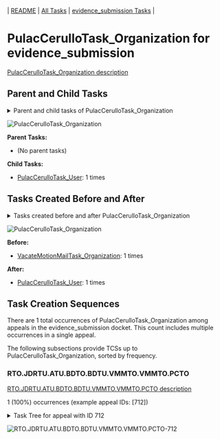 <!-- DO NOT EDIT THIS FILE.  This file is autogenerated. -->
| [README](../README.md) | [All Tasks](../alltasks.md) | [evidence_submission Tasks](tasklist.md) |

# PulacCerulloTask_Organization for evidence_submission

[PulacCerulloTask_Organization description](../descr/PulacCerulloTask_Organization.md)

## Parent and Child Tasks

<details><summary markdown='span'>Parent and child tasks of PulacCerulloTask_Organization
</summary>

```
digraph G {
rankdir=LR;
node [shape=box]
"PulacCerulloTask_Organization" -> "PulacCerulloTask_User" [label=1]
}
```
</details>

![PulacCerulloTask_Organization](dot/PulacCerulloTask_Organization-parentchild.dot.png)

**Parent Tasks:**

   * (No parent tasks)

**Child Tasks:**

   * [PulacCerulloTask_User](PulacCerulloTask_User.md): 1 times

## Tasks Created Before and After

<details><summary markdown='span'>Tasks created before and after PulacCerulloTask_Organization</summary>

```
digraph G {
rankdir=LR;

"PulacCerulloTask_Organization" -> "PulacCerulloTask_User" [label=1]
"VacateMotionMailTask_Organization" -> "PulacCerulloTask_Organization" [label=1]
}
```
</details>

![PulacCerulloTask_Organization](dot/PulacCerulloTask_Organization.dot.png)

**Before:**

   * [VacateMotionMailTask_Organization](VacateMotionMailTask_Organization.md): 1 times

**After:**

   * [PulacCerulloTask_User](PulacCerulloTask_User.md): 1 times

## Task Creation Sequences

There are 1 total occurrences of PulacCerulloTask_Organization among appeals in the evidence_submission docket.  This count includes multiple occurrences in a single appeal.

The following subsections provide TCSs up to PulacCerulloTask_Organization, sorted by frequency.

### RTO.JDRTU.ATU.BDTO.BDTU.VMMTO.VMMTO.PCTO

[RTO.JDRTU.ATU.BDTO.BDTU.VMMTO.VMMTO.PCTO description](../descr/RTO.JDRTU.ATU.BDTO.BDTU.VMMTO.VMMTO.PCTO.md)

1 (100%) occurrences (example appeal IDs: [712])

<details><summary markdown='span'>Task Tree for appeal with ID 712</summary>

```
@startuml
skinparam {
  ObjectBorderColor #555
  ObjectBorderThickness 0
  ObjectFontStyle bold
  ObjectFontSize 14
  ObjectAttributeFontColor #333
  ObjectAttributeFontSize 12
}
  object 0.RootTask #8dd3c7 {
Organization
}
  object 1.JudgeDecisionReviewTask #d9d9d9 {
User
}
  object 2.AttorneyTask #bc80bd {
User
}
  object 3.BvaDispatchTask #b3de69 {
Organization
}
  object 4.BvaDispatchTask #b3de69 {
User
}
  object 5.VacateMotionMailTask #ffffb3 {
Organization
}
  object 6.VacateMotionMailTask #ffffb3 {
Organization
}
  object 7.VacateMotionMailTask #ffffb3 {
User
}
  object 8.PulacCerulloTask #bc80bd {
Organization  <back:white>    </back>
}
  object 9.PulacCerulloTask #bc80bd {
User
}
  object 10.Task #8dd3c7 {
Organization
}
  object 11.VacateMotionMailTask #ffffb3 {
User
}
  object 12.TrackVeteranTask #bebada {
Organization
}
0.RootTask -- 1.JudgeDecisionReviewTask
1.JudgeDecisionReviewTask -- 2.AttorneyTask
0.RootTask -- 3.BvaDispatchTask
3.BvaDispatchTask -- 4.BvaDispatchTask
0.RootTask -- 5.VacateMotionMailTask
5.VacateMotionMailTask -- 6.VacateMotionMailTask
6.VacateMotionMailTask -- 7.VacateMotionMailTask
7.VacateMotionMailTask -- 8.PulacCerulloTask
8.PulacCerulloTask -- 9.PulacCerulloTask
7.VacateMotionMailTask -- 10.Task
6.VacateMotionMailTask -- 11.VacateMotionMailTask
0.RootTask -- 12.TrackVeteranTask
@enduml
```
</details>

![RTO.JDRTU.ATU.BDTO.BDTU.VMMTO.VMMTO.PCTO-712](uml/RTO.JDRTU.ATU.BDTO.BDTU.VMMTO.VMMTO.PCTO-712.png)

